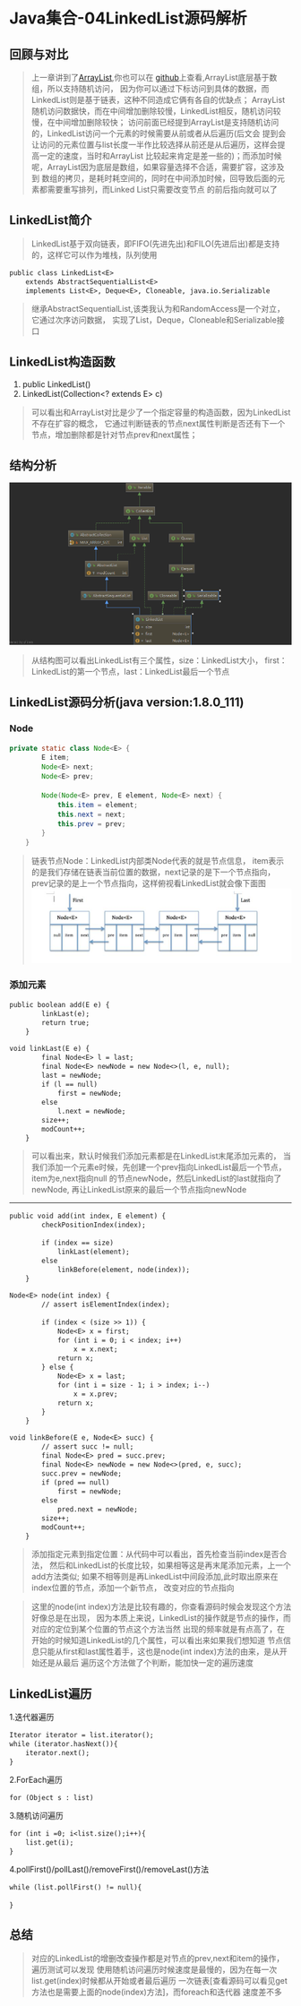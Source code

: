 # Java集合-04LinkedList源码解析

## 回顾与对比
> 上一章讲到了[ArrayList](https://www.cnblogs.com/JzedyBlogs/p/10112923.html),你也可以在
[github](https://github.com/Jzedy/Z-books)上查看,ArrayList底层基于数组，所以支持随机访问，
因为你可以通过下标访问到具体的数据，而LinkedList则是基于链表，这种不同造成它俩有各自的优缺点；
ArrayList随机访问数据快，而在中间增加删除较慢，LinkedList相反，随机访问较慢，在中间增加删除较快；
访问前面已经提到ArrayList是支持随机访问的，LinkedList访问一个元素的时候需要从前或者从后遍历(后文会
提到会让访问的元素位置与list长度一半作比较选择从前还是从后遍历，这样会提高一定的速度，当时和ArrayList
比较起来肯定是差一些的)；而添加时候呢，ArrayList因为底层是数组，如果容量选择不合适，需要扩容，这涉及到
数组的拷贝，是耗时耗空间的，同时在中间添加时候，回导致后面的元素都需要重写排列，而Linked List只需要改变节点
的前后指向就可以了

## LinkedList简介
> LinkedList基于双向链表，即FIFO(先进先出)和FILO(先进后出)都是支持的，这样它可以作为堆栈，队列使用
```
public class LinkedList<E>
    extends AbstractSequentialList<E>
    implements List<E>, Deque<E>, Cloneable, java.io.Serializable
```
> 继承AbstractSequentialList,该类我认为和RandomAccess是一个对立，它通过次序访问数据，
实现了List，Deque，Cloneable和Serializable接口

## LinkedList构造函数
1. public LinkedList()
2. LinkedList(Collection<? extends E> c)
> 可以看出和ArrayList对比是少了一个指定容量的构造函数，因为LinkedList不存在扩容的概念，
它通过判断链表的节点next属性判断是否还有下一个节点，增加删除都是针对节点prev和next属性；

## 结构分析
![LinkedList结构图](https://github.com/Jzedy/Z-books/blob/master/src/main/image/LinkedList.png?raw=true)
> 从结构图可以看出LinkedList有三个属性，size：LinkedList大小，
first：LinkedList的第一个节点，last：LinkedList最后一个节点

## LinkedList源码分析(java version:1.8.0_111)
### Node
```java
private static class Node<E> {
        E item;
        Node<E> next;
        Node<E> prev;

        Node(Node<E> prev, E element, Node<E> next) {
            this.item = element;
            this.next = next;
            this.prev = prev;
        }
    }
```
> 链表节点Node：LinkedList内部类Node代表的就是节点信息，
item表示的是我们存储在链表当前位置的数据，next记录的是下一个节点指向，
prev记录的是上一个节点指向，这样俯视看LinkedList就会像下面图
![Node图](https://github.com/Jzedy/Z-books/blob/master/src/main/image/Node.png?raw=true)

### 添加元素
```
public boolean add(E e) {
        linkLast(e);
        return true;
    }
```
```
void linkLast(E e) {
        final Node<E> l = last;
        final Node<E> newNode = new Node<>(l, e, null);
        last = newNode;
        if (l == null)
            first = newNode;
        else
            l.next = newNode;
        size++;
        modCount++;
    }
```
> 可以看出来，默认时候我们添加元素都是在LinkedList末尾添加元素的，
当我们添加一个元素e时候，先创建一个prev指向LinkedList最后一个节点，item为e,next指向null
的节点newNode，然后LinkedList的last就指向了newNode,
再让LinkedList原来的最后一个节点指向newNode

----

```
public void add(int index, E element) {
        checkPositionIndex(index);

        if (index == size)
            linkLast(element);
        else
            linkBefore(element, node(index));
    }
```
```
Node<E> node(int index) {
        // assert isElementIndex(index);

        if (index < (size >> 1)) {
            Node<E> x = first;
            for (int i = 0; i < index; i++)
                x = x.next;
            return x;
        } else {
            Node<E> x = last;
            for (int i = size - 1; i > index; i--)
                x = x.prev;
            return x;
        }
    }
```
```
void linkBefore(E e, Node<E> succ) {
        // assert succ != null;
        final Node<E> pred = succ.prev;
        final Node<E> newNode = new Node<>(pred, e, succ);
        succ.prev = newNode;
        if (pred == null)
            first = newNode;
        else
            pred.next = newNode;
        size++;
        modCount++;
    }
```
>添加指定元素到指定位置：从代码中可以看出，首先检查当前index是否合法，
然后和LinkedList的长度比较，如果相等这是再末尾添加元素，上一个add方法类似;
如果不相等则是再LinkedList中间段添加,此时取出原来在index位置的节点，添加一个新节点，
改变对应的节点指向

>这里的node(int index)方法是比较有趣的，你查看源码时候会发现这个方法好像总是在出现，
因为本质上来说，LinkedList的操作就是节点的操作，而对应的定位到某个位置的节点这个方法当然
出现的频率就是有点高了，在开始的时候知道LinkedList的几个属性，可以看出来如果我们想知道
节点信息只能从first和last属性着手，这也是node(int index)方法的由来，是从开始还是从最后
遍历这个方法做了个判断，能加快一定的遍历速度

## LinkedList遍历
1.迭代器遍历
```
Iterator iterator = list.iterator();
while (iterator.hasNext()){
    iterator.next();
}
```

2.ForEach遍历
```
for (Object s : list) 
```
3.随机访问遍历
```
for (int i =0; i<list.size();i++){
    list.get(i);
}
```
4.pollFirst()/pollLast()/removeFirst()/removeLast()方法
```
while (list.pollFirst() != null){
            
}
```
## 总结
> 对应的LinkedList的增删改查操作都是对节点的prev,next和item的操作，遍历测试可以发现
使用随机访问遍历时候速度是最慢的，因为在每一次list.get(index)时候都从开始或者最后遍历
一次链表[查看源码可以看见get方法也是需要上面的node(index)方法]，而foreach和迭代器
速度差不多
